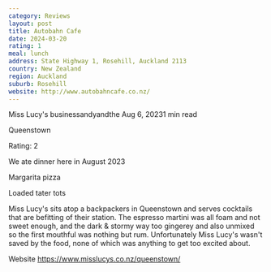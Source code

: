 ```yaml
---
category: Reviews
layout: post
title: Autobahn Cafe
date: 2024-03-20
rating: 1
meal: lunch
address: State Highway 1, Rosehill, Auckland 2113
country: New Zealand
region: Auckland
suburb: Rosehill
website: http://www.autobahncafe.co.nz/
---
```


Miss Lucy's
businessandyandthe
Aug 6, 20231 min read


Queenstown

Rating: 2 

We ate dinner here in August 2023 

Margarita pizza 

Loaded tater tots 

Miss Lucy's sits atop a backpackers in Queenstown and serves cocktails that are befitting of their station. The espresso martini was all foam and not sweet enough, and the dark & stormy way too gingerey and also unmixed so the first mouthful was nothing but rum. Unfortunately Miss Lucy's wasn't saved by the food, none of which was anything to get too excited about. 

Website https://www.misslucys.co.nz/queenstown/